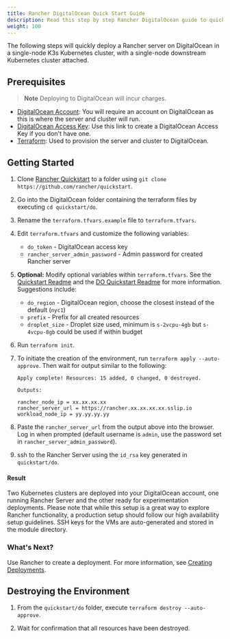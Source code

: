 ```yaml
---
title: Rancher DigitalOcean Quick Start Guide
description: Read this step by step Rancher DigitalOcean guide to quickly deploy a Rancher Server with a single node cluster attached.
weight: 100
---
```

The following steps will quickly deploy a Rancher server on DigitalOcean in a single-node K3s Kubernetes cluster, with a single-node downstream Kubernetes cluster attached.

## Prerequisites

>**Note**
>Deploying to DigitalOcean will incur charges.

- [DigitalOcean Account](https://www.digitalocean.com): You will require an account on DigitalOcean as this is where the server and cluster will run.
- [DigitalOcean Access Key](https://www.digitalocean.com/community/tutorials/how-to-create-a-digitalocean-space-and-api-key): Use this link to create a DigitalOcean Access Key if you don't have one.
- [Terraform](https://www.terraform.io/downloads.html): Used to provision the server and cluster to DigitalOcean.


## Getting Started

1. Clone [Rancher Quickstart](https://github.com/rancher/quickstart) to a folder using `git clone https://github.com/rancher/quickstart`.

2. Go into the DigitalOcean folder containing the terraform files by executing `cd quickstart/do`.

3. Rename the `terraform.tfvars.example` file to `terraform.tfvars`.

4. Edit `terraform.tfvars` and customize the following variables:
    - `do_token` - DigitalOcean access key
    - `rancher_server_admin_password` - Admin password for created Rancher server

5. **Optional:** Modify optional variables within `terraform.tfvars`.
See the [Quickstart Readme](https://github.com/rancher/quickstart) and the [DO Quickstart Readme](https://github.com/rancher/quickstart/tree/master/do) for more information.
Suggestions include:
    - `do_region` - DigitalOcean region, choose the closest instead of the default (`nyc1`)
    - `prefix` - Prefix for all created resources
    - `droplet_size` - Droplet size used, minimum is `s-2vcpu-4gb` but `s-4vcpu-8gb` could be used if within budget

6. Run `terraform init`.

7. To initiate the creation of the environment, run `terraform apply --auto-approve`. Then wait for output similar to the following:

    ```
    Apply complete! Resources: 15 added, 0 changed, 0 destroyed.

    Outputs:

    rancher_node_ip = xx.xx.xx.xx
    rancher_server_url = https://rancher.xx.xx.xx.xx.sslip.io
    workload_node_ip = yy.yy.yy.yy
    ```

8. Paste the `rancher_server_url` from the output above into the browser. Log in when prompted (default username is `admin`, use the password set in `rancher_server_admin_password`).
9. ssh to the Rancher Server using the `id_rsa` key generated in `quickstart/do`.

#### Result

Two Kubernetes clusters are deployed into your DigitalOcean account, one running Rancher Server and the other ready for experimentation deployments. Please note that while this setup is a great way to explore Rancher functionality, a production setup should follow our high availability setup guidelines. SSH keys for the VMs are auto-generated and stored in the module directory.

### What's Next?

Use Rancher to create a deployment. For more information, see [Creating Deployments]({{<baseurl>}}/rancher/v2.5/en/quick-start-guide/workload).

## Destroying the Environment

1. From the `quickstart/do` folder, execute `terraform destroy --auto-approve`.

2. Wait for confirmation that all resources have been destroyed.
